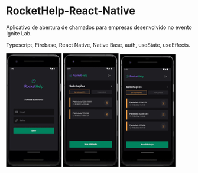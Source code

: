 # RocketHelp-React-Native
Aplicativo de abertura de chamados para empresas desenvolvido no evento Ignite Lab.

Typescript, Firebase, React Native, Native Base, auth, useState, useEffects.

<p float="left">
  <img src="./src/assets/rockethelp1.gif" width="150" />
  <img src="./src/assets/rockethelp2.gif" width="150" />
  <img src="./src/assets/rockethelp3.gif" width="150" />

